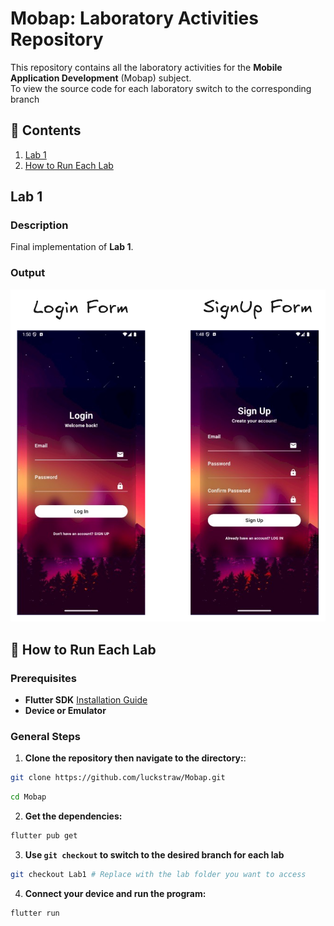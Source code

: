 # Mobap: Laboratory Activities Repository

This repository contains all the laboratory activities for the **Mobile Application Development** (Mobap) subject.  
To view the source code for each laboratory switch to the corresponding branch

## 📂 **Contents**
1. [Lab 1](#lab-1)
2. [How to Run Each Lab](#-how-to-run-each-lab)

## Lab 1

### Description
Final implementation of **Lab 1**.

### Output
![Lab 1 Output](/assets/Lab1.png)


## 🚀 **How to Run Each Lab**

### Prerequisites
- **Flutter SDK** [Installation Guide](https://flutter.dev/docs/get-started/install)
- **Device or Emulator**

### General Steps

1. **Clone the repository then navigate to the directory:**:
```bash
git clone https://github.com/luckstraw/Mobap.git
```
```bash
cd Mobap
```

2. **Get the dependencies:**
```bash
flutter pub get
```

3. **Use `git checkout` to switch to the desired branch for each lab**
```bash
git checkout Lab1 # Replace with the lab folder you want to access
```

4. **Connect your device and run the program:**
```bash
flutter run
```


